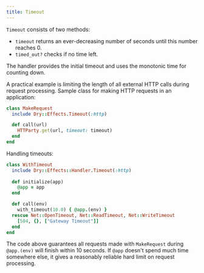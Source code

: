 ```yaml
---
title: Timeout
---
```


`Timeout` consists of two methods:

- `timeout` returns an ever-decreasing number of seconds until this number reaches 0.
- `timed_out?` checks if no time left.

The handler provides the initial timeout and uses the monotonic time for counting down.

A practical example is limiting the length of all external HTTP calls during request processing. Sample class for making HTTP requests in an application:

```ruby
class MakeRequest
  include Dry::Effects.Timeout(:http)

  def call(url)
    HTTParty.get(url, timeout: timeout)
  end
end
```

Handling timeouts:

```ruby
class WithTimeout
  include Dry::Effects::Handler.Timeout(:http)
  
  def initialize(app)
    @app = app
  end

  def call(env)
    with_timeout(10.0) { @app.(env) }
  rescue Net::OpenTimeout, Net::ReadTimeout, Net::WriteTimeout
    [504, {}, ["Gateway Timeout"]]
  end
end
```

The code above guarantees all requests made with `MakeRequest` during `@app.(env)` will finish within 10 seconds. If `@app` doesn't spend much time somewhere else, it gives a reasonably reliable hard limit on request processing.
